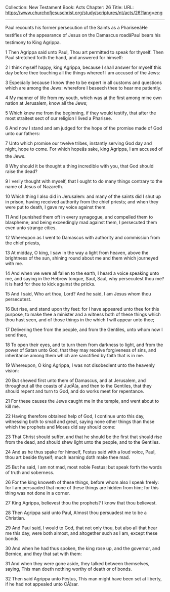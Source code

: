 Collection: New Testament
Book: Acts
Chapter: 26
Title: 
URL: https://www.churchofjesuschrist.org/study/scriptures/nt/acts/26?lang=eng

---

Paul recounts his former persecution of the Saints as a PhariseeâHe testifies of the appearance of Jesus on the Damascus roadâPaul bears his testimony to King Agrippa.

1 Then Agrippa said unto Paul, Thou art permitted to speak for thyself. Then Paul stretched forth the hand, and answered for himself:

2 I think myself happy, king Agrippa, because I shall answer for myself this day before thee touching all the things whereof I am accused of the Jews:

3 Especially because I know thee to be expert in all customs and questions which are among the Jews: wherefore I beseech thee to hear me patiently.

4 My manner of life from my youth, which was at the first among mine own nation at Jerusalem, know all the Jews;

5 Which knew me from the beginning, if they would testify, that after the most straitest sect of our religion I lived a Pharisee.

6 And now I stand and am judged for the hope of the promise made of God unto our fathers:

7 Unto which promise our twelve tribes, instantly serving God day and night, hope to come. For which hopeâs sake, king Agrippa, I am accused of the Jews.

8 Why should it be thought a thing incredible with you, that God should raise the dead?

9 I verily thought with myself, that I ought to do many things contrary to the name of Jesus of Nazareth.

10 Which thing I also did in Jerusalem: and many of the saints did I shut up in prison, having received authority from the chief priests; and when they were put to death, I gave my voice against them.

11 And I punished them oft in every synagogue, and compelled them to blaspheme; and being exceedingly mad against them, I persecuted them even unto strange cities.

12 Whereupon as I went to Damascus with authority and commission from the chief priests,

13 At midday, O king, I saw in the way a light from heaven, above the brightness of the sun, shining round about me and them which journeyed with me.

14 And when we were all fallen to the earth, I heard a voice speaking unto me, and saying in the Hebrew tongue, Saul, Saul, why persecutest thou me? it is hard for thee to kick against the pricks.

15 And I said, Who art thou, Lord? And he said, I am Jesus whom thou persecutest.

16 But rise, and stand upon thy feet: for I have appeared unto thee for this purpose, to make thee a minister and a witness both of these things which thou hast seen, and of those things in the which I will appear unto thee;

17 Delivering thee from the people, and from the Gentiles, unto whom now I send thee,

18 To open their eyes, and to turn them from darkness to light, and from the power of Satan unto God, that they may receive forgiveness of sins, and inheritance among them which are sanctified by faith that is in me.

19 Whereupon, O king Agrippa, I was not disobedient unto the heavenly vision:

20 But shewed first unto them of Damascus, and at Jerusalem, and throughout all the coasts of JudÃ¦a, and then to the Gentiles, that they should repent and turn to God, and do works meet for repentance.

21 For these causes the Jews caught me in the temple, and went about to kill me.

22 Having therefore obtained help of God, I continue unto this day, witnessing both to small and great, saying none other things than those which the prophets and Moses did say should come:

23 That Christ should suffer, and that he should be the first that should rise from the dead, and should shew light unto the people, and to the Gentiles.

24 And as he thus spake for himself, Festus said with a loud voice, Paul, thou art beside thyself; much learning doth make thee mad.

25 But he said, I am not mad, most noble Festus; but speak forth the words of truth and soberness.

26 For the king knoweth of these things, before whom also I speak freely: for I am persuaded that none of these things are hidden from him; for this thing was not done in a corner.

27 King Agrippa, believest thou the prophets? I know that thou believest.

28 Then Agrippa said unto Paul, Almost thou persuadest me to be a Christian.

29 And Paul said, I would to God, that not only thou, but also all that hear me this day, were both almost, and altogether such as I am, except these bonds.

30 And when he had thus spoken, the king rose up, and the governor, and Bernice, and they that sat with them:

31 And when they were gone aside, they talked between themselves, saying, This man doeth nothing worthy of death or of bonds.

32 Then said Agrippa unto Festus, This man might have been set at liberty, if he had not appealed unto CÃ¦sar.
